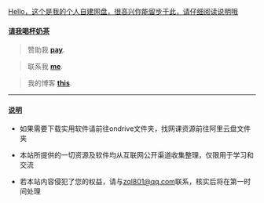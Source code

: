 <div id="md-editor-rt" class="md md-previewOnly"><div class="md-content"><div id="md-preview" class="md-preview vuepress-theme"><p><a href="#">Hello，这个是我的个人自建网盘，很高兴你能留步于此，请仔细阅读说明哦</a></p>
<h4 id="请我喝杯奶茶"><a href="#请我喝杯奶茶">请我喝杯奶茶</a></h4><blockquote>
<p>赞助我&nbsp;<strong><a href="https://cdn.jsdelivr.net/gh/imzql/imzql/img/pay.png">pay</a></strong>.</p>
</blockquote>
<blockquote>
<p>联系我&nbsp;<strong><a href="http://52ql.cn/api/qq/qq.php?qq=1770186415">me</a></strong>.</p>
</blockquote>
<blockquote>
<p>我的博客&nbsp;<strong><a href="https://usj.cc">this</a></strong>.</p>
</blockquote>
<hr>
<h4 id="说明"><a href="#说明">说明</a></h4>
<ul><li><p>如果需要下载实用软件请前往ondrive文件夹，找网课资源前往阿里云盘文件夹</p>
</li>
<li><p>本站所提供的一切资源及软件均从互联网公开渠道收集整理，仅限用于学习和交流</p>
</li>
<li><p>若本站内容侵犯了您的权益，请与<a href="mailto:zql801@qq.com">zql801@qq.com</a>联系，核实后将在第一时间处理</p>
</li>
</ul>
</div></div></div>



